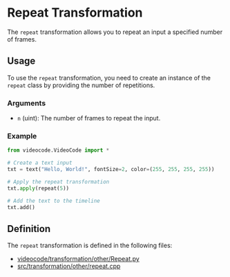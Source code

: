 # Repeat Transformation

The `repeat` transformation allows you to repeat an input a specified number of frames.

## Usage

To use the `repeat` transformation, you need to create an instance of the `repeat` class by providing the number of repetitions.

### Arguments

- `n` (uint): The number of frames to repeat the input.

### Example

```python
from videocode.VideoCode import *

# Create a text input
txt = text("Hello, World!", fontSize=2, color=(255, 255, 255, 255))

# Apply the repeat transformation
txt.apply(repeat(5))

# Add the text to the timeline
txt.add()
```

## Definition

The `repeat` transformation is defined in the following files:
- [videocode/transformation/other/Repeat.py](../../../videocode/transformation/other/Repeat.py)
- [src/transformation/other/repeat.cpp](../../../src/transformation/other/repeat.cpp)

